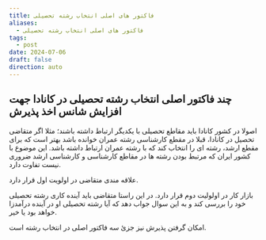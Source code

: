 ```yaml
---
title: فاکتور های اصلی انتخاب رشته تحصیلی
aliases:
  - فاکتور های اصلی انتخاب رشته تحصیلی
tags:
  - post
date: 2024-07-06
draft: false
direction: auto
---
```


## چند فاکتور اصلی انتخاب رشته تحصیلی در کانادا جهت افزایش شانس اخذ پذیرش

اصولا در کشور کانادا باید مقاطع تحصیلی با یکدیگر ارتباط داشته باشند؛ مثلا اگر متقاضی تحصیل در کانادا، قبلا در مقطع کارشناسی رشته عمران خوانده باشد بهتر است که برای مقطع ارشد، رشته ای را انتخاب کند که با رشته عمران ارتباط داشته باشد. این موضوع با کشور ایران که مرتبط بودن رشته ها در مقاطع کارشناسی و کارشناسی ارشد ضروری نیست تفاوت دارد. 

علاقه مندی متقاضی در اولویت اول قرار دارد. 

بازار کار در اولولیت دوم قرار دارد. در این راستا متقاضی باید آینده کاری رشته تحصیلی خود را بررسی کند و به این سوال جواب دهد که آیا رشته تحصیلی او در آینده درآمدزا خواهد بود یا خیر. 

امکان گرفتن پذیرش نیز جزئ سه فاکتور اصلی در انتخاب رشته است. 

